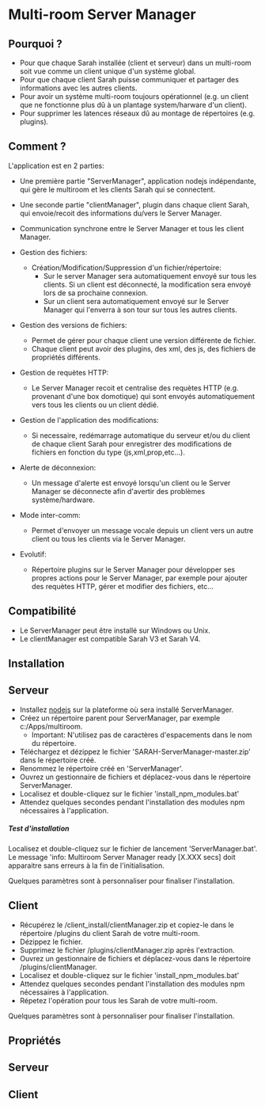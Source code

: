 Multi-room Server Manager
=========================

Pourquoi ?
----------
- Pour que chaque Sarah installée (client et serveur) dans un multi-room soit vue comme un client unique d'un système global.
- Pour que chaque client Sarah puisse communiquer et partager des informations avec les autres clients.
- Pour avoir un système multi-room toujours opérationnel (e.g. un client que ne fonctionne plus dû à un plantage system/harware d'un client).
- Pour supprimer les latences réseaux dû au montage de répertoires (e.g. plugins).
		
Comment ?
---------
L'application est en 2 parties:
- Une première partie "ServerManager", application nodejs indépendante, qui gère le multiroom et les clients Sarah qui se connectent.
- Une seconde partie "clientManager", plugin dans chaque client Sarah, qui envoie/recoit des informations du/vers le Server Manager.
	
- Communication synchrone entre le Server Manager et tous les client Manager.
- Gestion des fichiers:
	- Création/Modification/Suppression d'un fichier/répertoire:
		- Sur le server Manager sera automatiquement envoyé sur tous les clients. Si un client est déconnecté, la modification sera envoyé lors de sa prochaine connexion.
		- Sur un client sera automatiquement envoyé sur le Server Manager qui l'enverra à son tour sur tous les autres clients.
- Gestion des versions de fichiers:
	- Permet de gérer pour chaque client une version différente de fichier.
	- Chaque client peut avoir des plugins, des xml, des js, des fichiers de propriétés différents.
- Gestion de requètes HTTP:
	- Le Server Manager recoit et centralise des requètes HTTP (e.g. provenant d'une box domotique) qui sont envoyés automatiquement vers tous les clients ou un client dédié.
- Gestion de l'application des modifications:
	- Si necessaire, redémarrage automatique du serveur et/ou du client de chaque client Sarah pour enregistrer des modifications de fichiers en fonction du type (js,xml,prop,etc...).
- Alerte de déconnexion:
	- Un message d'alerte est envoyé lorsqu'un client ou le Server Manager se déconnecte afin d'avertir des problèmes système/hardware.
- Mode inter-comm:
	- Permet d'envoyer un message vocale depuis un client vers un autre client ou tous les clients via le Server Manager.
- Evolutif:
	- Répertoire plugins sur le Server Manager pour développer ses propres actions pour le Server Manager, par exemple pour ajouter des requètes HTTP, gérer et modifier des fichiers, etc...
		
Compatibilité
-------------
- Le ServerManager peut être installé sur Windows ou Unix.
- Le clientManager est compatible Sarah V3 et Sarah V4.
	
Installation
------------

## Serveur
- Installez [nodejs](https://nodejs.org/en) sur la plateforme où sera installé ServerManager.
- Créez un répertoire parent pour ServerManager, par exemple c:/Apps/multiroom.	
	- Important: N'utilisez pas de caractères d'espacements dans le nom du répertoire.
- Téléchargez et dézippez le fichier 'SARAH-ServerManager-master.zip' dans le répertoire créé.
- Renommez le répertoire créé en 'ServerManager'.
- Ouvrez un gestionnaire de fichiers et déplacez-vous dans le répertoire ServerManager.
- Localisez et double-cliquez sur le fichier 'install_npm_modules.bat'
- Attendez quelques secondes pendant l'installation des modules npm nécessaires à l'application.

##### Test d'installation
Localisez et double-cliquez sur le fichier de lancement 'ServerManager.bat'.
Le message 'info: Multiroom Server Manager ready [X.XXX secs] doit apparaitre sans erreurs à la fin de l'initialisation.
 
Quelques paramètres sont à personnaliser pour finaliser l'installation.


##  Client
- Récupérez le <ServerManager>/client_install/clientManager.zip et copiez-le dans le répertoire <Sarah>/plugins du client Sarah de votre multi-room.
- Dézippez le fichier.
- Supprimez le fichier <Sarah>/plugins/clientManager.zip après l'extraction.
- Ouvrez un gestionnaire de fichiers et déplacez-vous dans le répertoire <Sarah>/plugins/clientManager.	
- Localisez et double-cliquez sur le fichier 'install_npm_modules.bat'
- Attendez quelques secondes pendant l'installation des modules npm nécessaires à l'application.
- Répetez l'opération pour tous les Sarah de votre multi-room.

Quelques paramètres sont à personnaliser pour finaliser l'installation.
	
Propriétés
----------

## Serveur
	

## Client




